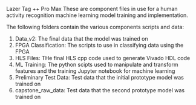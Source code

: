 Lazer Tag ++ Pro Max
These are component files in use for a human activity recognition machine learning model training and implementation.

The following folders contain the various components scripts and data:
1) Data_v2: The final data that the model was trained on
2) FPGA Classification: The scripts to use in classifying data using the FPGA
3) HLS Files: THe final HLS cpp code used to generate Vivado HDL code
4) ML Training: The python scipts used to manipulate and transform features and the training Jupyter notebook for machine learning
5) Preliminary Test Data: Test data that the initial prototype model was trained on
6) capstone_raw_data: Test data that the second prototype model was trained on

